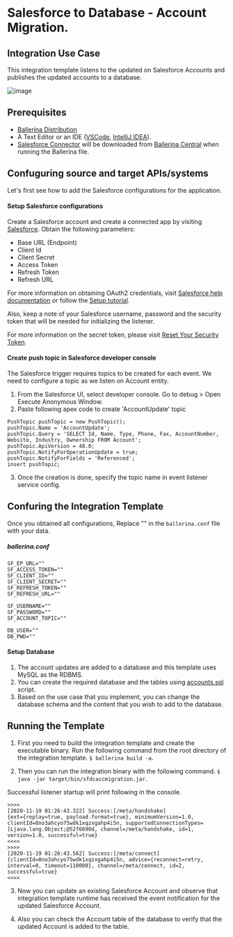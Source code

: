 # Salesforce to Database - Account Migration.


## Integration Use Case 

This integration template listens to the updated on Salesforce Accounts and publishes the updated accounts to a database.     

![image](docs/images/sfdc-db-acc-mig.png)


## Prerequisites

- [Ballerina Distribution](https://ballerina.io/learn/getting-started/)
- A Text Editor or an IDE ([VSCode](https://marketplace.visualstudio.com/items?itemName=ballerina.ballerina), 
[IntelliJ IDEA](https://plugins.jetbrains.com/plugin/9520-ballerina)).  
- [Salesforce Connector](https://github.com/ballerina-platform/module-ballerinax-sfdc) will be downloaded from 
[Ballerina Central](https://central.ballerina.io/) when running the Ballerina file.

## Confuguring source and target APIs/systems

Let's first see how to add the Salesforce configurations for the application.

#### Setup Salesforce configurations
Create a Salesforce account and create a connected app by visiting [Salesforce](https://www.salesforce.com). 
Obtain the following parameters:

* Base URL (Endpoint)
* Client Id
* Client Secret
* Access Token
* Refresh Token
* Refresh URL

For more information on obtaining OAuth2 credentials, visit 
[Salesforce help documentation](https://help.salesforce.com/articleView?id=remoteaccess_authenticate_overview.htm) 
or follow the 
[Setup tutorial](https://medium.com/@bpmmendis94/obtain-access-refresh-tokens-from-salesforce-rest-api-a324fe4ccd9b).

Also, keep a note of your Salesforce username, password and the security token that will be needed for initializing the listener. 

For more information on the secret token, please visit [Reset Your Security Token](https://help.salesforce.com/articleView?id=user_security_token.htm&type=5).

#### Create push topic in Salesforce developer console

The Salesforce trigger requires topics to be created for each event. We need to configure a topic as we listen on Account entity.

1. From the Salesforce UI, select developer console. Go to debug > Open Execute Anonymous Window. 
2. Paste following apex code to create 'AccountUpdate' topic
```apex
PushTopic pushTopic = new PushTopic();
pushTopic.Name = 'AccountUpdate';
pushTopic.Query = 'SELECT Id, Name, Type, Phone, Fax, AccountNumber, Website, Industry, Ownership FROM Account';
pushTopic.ApiVersion = 48.0;
pushTopic.NotifyForOperationUpdate = true;
pushTopic.NotifyForFields = 'Referenced';
insert pushTopic;
```

3. Once the creation is done, specify the topic name in event listener service config.

## Confuring the Integration Template

Once you obtained all configurations, Replace "" in the `ballerina.conf` file with your data.

##### ballerina.conf
```
SF_EP_URL=""
SF_ACCESS_TOKEN=""
SF_CLIENT_ID="" 
SF_CLIENT_SECRET=""
SF_REFRESH_TOKEN=""
SF_REFRESH_URL=""

SF_USERNAME=""
SF_PASSWORD=""
SF_ACCOUNT_TOPIC=""

DB_USER=""
DB_PWD=""

```

#### Setup Database
1. The account updates are added to a database and this template uses MySQL as the RDBMS. 
2. You can create the required database and the tables using [accounts.sql](./accounts.sql) script. 
3. Based on the use case that you implement, you can change the database schema and the content that you wish to add to the database. 


## Running the Template

1. First you need to build the integration template and create the executable binary. Run the following command from the root directory of the integration template. 
`$ ballerina build -a`. 

2. Then you can run the integration binary with the following command. 
`$ java -jar target/bin/sfdcaccmigration.jar`. 

Successful listener startup will print following in the console.
```
>>>>
[2020-11-19 01:26:43.322] Success:[/meta/handshake]
{ext={replay=true, payload.format=true}, minimumVersion=1.0, clientId=8no3ahcyo75wdk1xqzxgahp4i5n, supportedConnectionTypes=[Ljava.lang.Object;@52f6690d, channel=/meta/handshake, id=1, version=1.0, successful=true}
<<<<
>>>>
[2020-11-19 01:26:43.562] Success:[/meta/connect]
{clientId=8no3ahcyo75wdk1xqzxgahp4i5n, advice={reconnect=retry, interval=0, timeout=110000}, channel=/meta/connect, id=2, successful=true}
<<<<
```

3. Now you can update an existing Salesforce Account and observe that integration template runtime has received the event notification for the updated Salesforce Account.

4. Also you can check the Account table of the database to verify that the updated Account is added to the table. 




